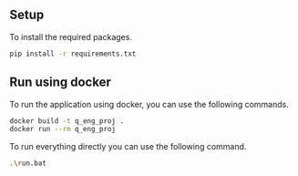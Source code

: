 ## Setup

To install the required packages. 
```bash
pip install -r requirements.txt 
```

## Run using docker

To run the application using docker, you can use the following commands. 
```bash
docker build -t q_eng_proj .
docker run --rm q_eng_proj
```

To run everything directly you can use the following command. 
```bash
.\run.bat
```